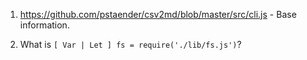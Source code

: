 1. https://github.com/pstaender/csv2md/blob/master/src/cli.js  - Base information.

2. What is ```[ Var | Let ] fs = require('./lib/fs.js')```?

